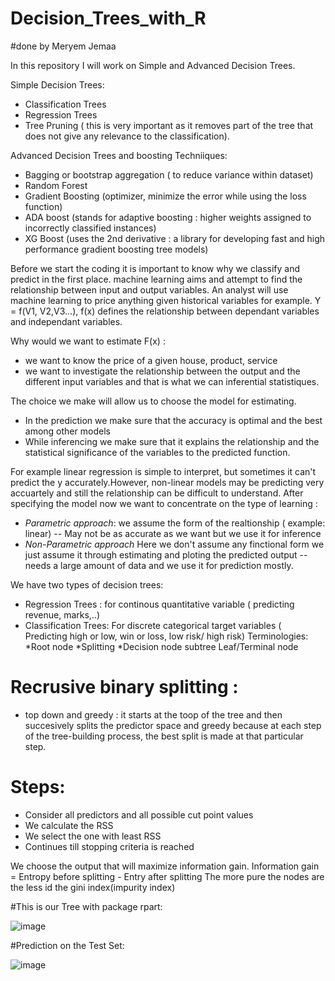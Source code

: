 # Decision_Trees_with_R 
#done by Meryem Jemaa

In this repository I will work on Simple and Advanced Decision Trees.

Simple Decision Trees: 
* Classification Trees 
* Regression Trees 
* Tree Pruning ( this is very important as it removes part of the tree that does not give any relevance to the classification). 

Advanced Decision Trees and boosting Techniiques: 
* Bagging or bootstrap aggregation ( to reduce variance within dataset) 
* Random Forest 
* Gradient Boosting (optimizer, minimize the error while using the loss function)
* ADA boost (stands for adaptive boosting : higher weights assigned to incorrectly classified instances)
* XG Boost (uses the 2nd derivative : a library for developing fast and high performance gradient boosting tree models)


Before we start the coding it is important to know why we classify and predict in the first place.
machine learning aims and attempt to find the relationship between input and output variables.
An analyst will use machine learning to price anything given historical variables for example. Y = f(V1, V2,V3...), f(x) defines the relationship between dependant variables and independant variables.

Why would we want to estimate F(x) : 

* we want to know the price of a given house, product, service
* we want to investigate the relationship between the output and the different input variables and that is what we can inferential statistiques. 

The choice we make will allow us to choose the model for estimating.
* In the prediction we make sure that the accuracy is optimal and the best among other models
* While inferencing we make sure that it explains the relationship and the statistical significance of the variables to the predicted function.

For example linear regression is simple to interpret, but sometimes it can't predict the y accurately.However, non-linear models may be predicting very accuartely and still the relationship can be difficult to understand.
After specifying the model now we want to concentrate on the type of learning : 
* *Parametric approach*: we assume the form of the realtionship ( example: linear) -- May not be as accurate as we want but we use it for inference
* *Non-Parametric approach* Here we don't assume any finctional form we just assume it through estimating and ploting the predicted output --needs a large amount of data and we 
use it for prediction mostly. 

We have two types of decision trees: 
* Regression Trees : for continous quantitative variable ( predicting revenue, marks,..)
* Classification Trees: For discrete categorical target variables ( Predicting high or low, win or loss, low risk/ high risk)
Terminologies: 
*Root node
*Splitting
*Decision node 
subtree
Leaf/Terminal node 


# Recrusive binary splitting : 
* top down and greedy : it starts at the toop of the tree and then succesively splits the predictor space and greedy because at each step of the tree-building process, the best split is made at that particular step.  


# Steps:  
* Consider all predictors and all possible cut point values 
* We calculate the RSS 
* We select the one with least RSS 
* Continues till stopping criteria is reached

We choose the output that will maximize information gain.
Information gain = Entropy before splitting - Entry after splitting
The more pure the nodes are the less id the gini index(impurity index)

#This is our Tree with package rpart: 

![image](https://user-images.githubusercontent.com/57539925/144463148-3d64d0b9-49c4-44ac-8c9d-13d32be45dc0.png) 

#Prediction on the Test Set: 

![image](https://user-images.githubusercontent.com/57539925/144509176-8d98ae65-e142-4d6d-a068-a5f071eb1bb3.png)

